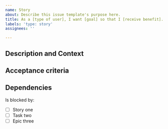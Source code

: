 ```yaml
---
name: Story
about: Describe this issue template's purpose here.
title: As a [type of user], I want [goal] so that I [receive benefit].
labels: 'type: story'
assignees: ''

---
```


## Description and Context ##

## Acceptance criteria ##

## Dependencies ##

Is blocked by:

- [ ]  Story one
- [ ]  Task two
- [ ]  Epic three
